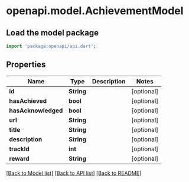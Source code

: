 # openapi.model.AchievementModel

## Load the model package
```dart
import 'package:openapi/api.dart';
```

## Properties
Name | Type | Description | Notes
------------ | ------------- | ------------- | -------------
**id** | **String** |  | [optional] 
**hasAchieved** | **bool** |  | [optional] 
**hasAcknowledged** | **bool** |  | [optional] 
**url** | **String** |  | [optional] 
**title** | **String** |  | [optional] 
**description** | **String** |  | [optional] 
**trackId** | **int** |  | [optional] 
**reward** | **String** |  | [optional] 

[[Back to Model list]](../README.md#documentation-for-models) [[Back to API list]](../README.md#documentation-for-api-endpoints) [[Back to README]](../README.md)


